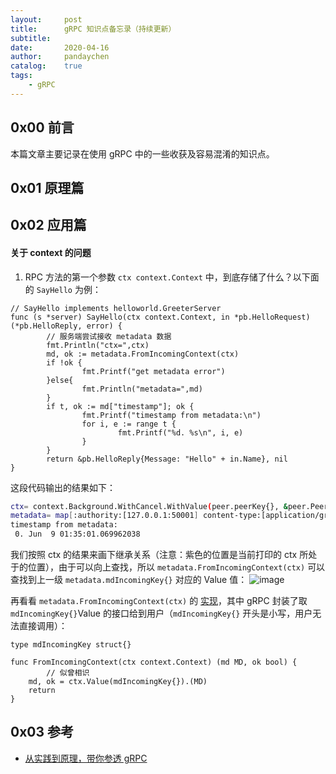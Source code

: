 ```yaml
---
layout:     post
title:      gRPC 知识点备忘录（持续更新）
subtitle:
date:       2020-04-16
author:     pandaychen
catalog:    true
tags:
    - gRPC
---
```


##  0x00    前言
本篇文章主要记录在使用 gRPC 中的一些收获及容易混淆的知识点。

##  0x01    原理篇

##  0x02    应用篇

####    关于 context 的问题
1.  RPC 方法的第一个参数 `ctx context.Context` 中，到底存储了什么？以下面的 `SayHello` 为例：
```golang
// SayHello implements helloworld.GreeterServer
func (s *server) SayHello(ctx context.Context, in *pb.HelloRequest) (*pb.HelloReply, error) {
        // 服务端尝试接收 metadata 数据
        fmt.Println("ctx=",ctx)
        md, ok := metadata.FromIncomingContext(ctx)
        if !ok {
                fmt.Printf("get metadata error")
        }else{
                fmt.Println("metadata=",md)
        }
        if t, ok := md["timestamp"]; ok {
                fmt.Printf("timestamp from metadata:\n")
                for i, e := range t {
                        fmt.Printf("%d. %s\n", i, e)
                }
        }
        return &pb.HelloReply{Message: "Hello" + in.Name}, nil
}
```

这段代码输出的结果如下：
```bash
ctx= context.Background.WithCancel.WithValue(peer.peerKey{}, &peer.Peer{Addr:(*net.TCPAddr)(0xc0000fc1e0), AuthInfo:credentials.AuthInfo(nil)}).WithValue(metadata.mdIncomingKey{}, metadata.MD{":authority":[]string{"127.0.0.1:50001"}, "content-type":[]string{"application/grpc"}, "timestamp":[]string{"Jun  9 01:35:01.069962038"}, "user-agent":[]string{"grpc-go/1.27.0-dev"}}).WithValue(grpc.streamKey{}, <stream: 0xc000142000, /proto.Greeter/SayHello>)
metadata= map[:authority:[127.0.0.1:50001] content-type:[application/grpc] timestamp:[Jun  9 01:35:01.069962038] user-agent:[grpc-go/1.27.0-dev]]
timestamp from metadata:
 0. Jun  9 01:35:01.069962038
```

我们按照 ctx 的结果来画下继承关系（注意：紫色的位置是当前打印的 ctx 所处于的位置），由于可以向上查找，所以 `metadata.FromIncomingContext(ctx)` 可以查找到上一级 `metadata.mdIncomingKey{}` 对应的 Value 值：
![image](https://wx2.sbimg.cn/2020/06/09/grpc-context-1.png)

再看看 `metadata.FromIncomingContext(ctx)` 的 [实现](https://github.com/grpc/grpc-go/blob/master/metadata/metadata.go#L169)，其中 gRPC 封装了取 `mdIncomingKey{}`Value 的接口给到用户（`mdIncomingKey{}` 开头是小写，用户无法直接调用）：
```golang
type mdIncomingKey struct{}

func FromIncomingContext(ctx context.Context) (md MD, ok bool) {
        // 似曾相识
	md, ok = ctx.Value(mdIncomingKey{}).(MD)
	return
}
```

##  0x03        参考
-   [从实践到原理，带你参透 gRPC](https://segmentfault.com/a/1190000019608421)